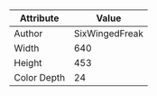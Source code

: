 # 
| Attribute | Value |
| ---  | ---     |
| Author | SixWingedFreak |
| Width | 640 |
| Height | 453 |
| Color Depth | 24 |

